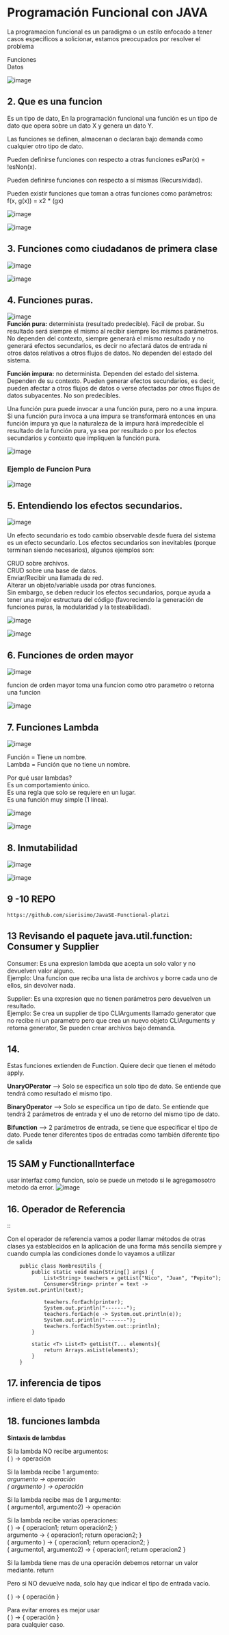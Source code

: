 # Programación Funcional con JAVA

La programacion funcional es un paradigma o un estilo enfocado a tener casos especificos a solicionar, estamos preocupados por resolver el problema

Funciones  
Datos  

![image](https://user-images.githubusercontent.com/31891276/127792367-78819817-dd35-4c8a-bfae-36ae46d9e96a.png)

## 2. Que es una funcion

Es un tipo de dato, En la programación funcional una función es un tipo de dato que opera sobre un dato X y genera un dato Y.

Las funciones se definen, almacenan o declaran bajo demanda como cualquier otro tipo de dato.  

Pueden definirse funciones con respecto a otras funciones esPar(x) = !esNon(x).  

Pueden definirse funciones con respecto a sí mismas (Recursividad).  

Pueden existir funciones que toman a otras funciones como parámetros: f(x, g(x)) = x2 * (gx)  

![image](https://user-images.githubusercontent.com/31891276/127792573-4ce555ce-fc12-48bf-b124-876691233eb0.png)

![image](https://user-images.githubusercontent.com/31891276/127792609-30a23541-49c8-4cc8-b327-3b8db3cb64dc.png)

## 3. Funciones como ciudadanos de primera clase

![image](https://user-images.githubusercontent.com/31891276/127792731-28ee04d3-cc57-4310-944d-a28d991ef45e.png)

![image](https://user-images.githubusercontent.com/31891276/127792751-c8003937-2671-446c-bab3-2a2375a5f810.png)

## 4. Funciones puras.

![image](https://user-images.githubusercontent.com/31891276/127792822-5e9ad8fc-6b51-49e0-90aa-90a82a50c8cc.png)  
**Función pura:** determinista (resultado predecible). Fácil de probar. Su resultado será siempre el mismo al recibir siempre los mismos parámetros. No dependen del contexto, siempre generará el mismo resultado y no generará efectos secundarios, es decir no afectará datos de entrada ni otros datos relativos a otros flujos de datos. No dependen del estado del sistema.

**Función impura:** no determinista. Dependen del estado del sistema. Dependen de su contexto. Pueden generar efectos secundarios, es decir, pueden afectar a otros flujos de datos o verse afectadas por otros flujos de datos subyacentes. No son predecibles.

Una función pura puede invocar a una función pura, pero no a una impura. Si una función pura invoca a una impura se transformará entonces en una función impura ya que la naturaleza de la impura hará impredecible el resultado de la función pura, ya sea por resultado o por los efectos secundarios y contexto que impliquen la función pura.

![image](https://user-images.githubusercontent.com/31891276/127795286-1a1d773a-1fdd-40f0-a7ed-f85751e3f38e.png)

### Ejemplo de Funcion Pura

![image](https://user-images.githubusercontent.com/31891276/127795297-658390f3-a898-413f-9142-8639d126a2e7.png)

## 5. Entendiendo los efectos secundarios.  

![image](https://user-images.githubusercontent.com/31891276/127795413-462e860f-b9c8-474b-8097-b2169b774275.png)  

Un efecto secundario es todo cambio observable desde fuera del sistema es un efecto secundario. Los efectos secundarios son inevitables (porque terminan siendo necesarios), algunos ejemplos son:

CRUD sobre archivos.  
CRUD sobre una base de datos.  
Enviar/Recibir una llamada de red.  
Alterar un objeto/variable usada por otras funciones.  
Sin embargo, se deben reducir los efectos secundarios, porque ayuda a tener una mejor estructura del código (favoreciendo la generación de funciones puras, la modularidad y la testeabilidad).  

![image](https://user-images.githubusercontent.com/31891276/127795467-d61b8d02-a0fd-49fa-8fdf-c8e9bb68634a.png)  

![image](https://user-images.githubusercontent.com/31891276/127795511-29d1186f-4a7b-49ac-b4f9-284e0325cea8.png)  

## 6. Funciones de orden mayor

![image](https://user-images.githubusercontent.com/31891276/127795602-05080c6a-44ca-47e7-a87d-9929b9524f36.png)

funcion de orden mayor toma una funcion como otro parametro o retorna una funcion

![image](https://user-images.githubusercontent.com/31891276/127795729-eb6608bc-afee-4ff6-b5f8-2a1252788b04.png)

## 7. Funciones Lambda

![image](https://user-images.githubusercontent.com/31891276/127795761-047a4e9f-a988-4bef-b09d-7e7b654ad665.png)

Función = Tiene un nombre.  
Lambda = Función que no tiene un nombre.  

Por qué usar lambdas?  
Es un comportamiento único.  
Es una regla que solo se requiere en un lugar.  
Es una función muy simple (1 línea).  

![image](https://user-images.githubusercontent.com/31891276/127795815-f4b899f9-c559-417a-b252-7f3fa08b3ac6.png)

![image](https://user-images.githubusercontent.com/31891276/127795856-ddcd03d1-475b-452a-9017-4831ccdd517a.png)  

## 8. Inmutabilidad

![image](https://user-images.githubusercontent.com/31891276/127862348-fd166e5f-e035-4289-853f-1a87233a8a10.png)

![image](https://user-images.githubusercontent.com/31891276/127862580-745f71a2-7c41-4573-931f-947ff4040a82.png)

## 9 -10 REPO

    https://github.com/sierisimo/JavaSE-Functional-platzi

## 13 Revisando el paquete java.util.function: Consumer y Supplier

Consumer: Es una expresion lambda que acepta un solo valor y no devuelven valor alguno.  
Ejemplo: Una funcion que reciba una lista de archivos y borre cada uno de ellos, sin devolver nada.  

Supplier: Es una expresion que no tienen parámetros pero devuelven un resultado.  
Ejemplo: Se crea un supplier de tipo CLIArguments llamado generator que no recibe ni un parametro pero que crea un nuevo objeto CLIArguments y retorna generator, Se pueden crear archivos bajo demanda.  


## 14.

Estas funciones extienden de Function. Quiere decir que tienen el método apply.  
 
**UnaryOPerator** --> Solo se especifica un solo tipo de dato. Se entiende que tendrá como resultado el mismo tipo.  

**BinaryOperator** --> Solo se especifica un tipo de dato. Se entiende que tendrá 2 parámetros de entrada y el uno de retorno del mismo tipo de dato.  

**Bifunction** --> 2 parámetros de entrada, se tiene que especificar el tipo de dato. Puede tener diferentes tipos de entradas como también diferente tipo de salida  

## 15 SAM y FunctionalInterface

usar interfaz como funcion, solo se puede un metodo si le agregamosotro metodo da error.
![image](https://user-images.githubusercontent.com/31891276/130169576-a835c52d-ee5f-4cb0-b978-85c07c196630.png)

## 16. Operador de Referencia
::  

Con el operador de referencia vamos a poder llamar métodos de otras clases ya establecidos en la aplicación de una forma más sencilla siempre y cuando cumpla las condiciones donde lo vayamos a utilizar

        public class NombresUtils {
            public static void main(String[] args) {
                List<String> teachers = getList("Nico", "Juan", "Pepito");
                Consumer<String> printer = text -> System.out.println(text);

                teachers.forEach(printer);
                System.out.println("-------");
                teachers.forEach(e -> System.out.println(e));
                System.out.println("-------");
                teachers.forEach(System.out::println);
            }

            static <T> List<T> getList(T... elements){
                return Arrays.asList(elements);
            }
        }
        
 ## 17.  inferencia de tipos
 
 infiere el dato tipado  
 
 ## 18. funciones lambda 
 
 **Sintaxis de lambdas**  

Si la lambda NO recibe argumentos:  
( ) -> operación  

Si la lambda recibe 1 argumento:  
_argumento -> operación  
( argumento ) -> operación_  

Si la lambda recibe mas de 1 argumento:  
( argumento1, argumento2) -> operación  

Si la lambda recibe varias operaciones:  
( ) -> { operacion1; return operación2; }  
argumento -> { operacion1; return operacion2; }  
( argumento ) -> { operacion1; return operacion2; }  
( argumento1, argumento2) -> { operacion1; return operacion2 }  

Si la lambda tiene mas de una operación debemos retornar un valor mediante. return

Pero si NO devuelve nada, solo hay que indicar el tipo de entrada vacío.  

( ) -> { operación }  

Para evitar errores es mejor usar  
( ) -> { operación }  
para cualquier caso.  
